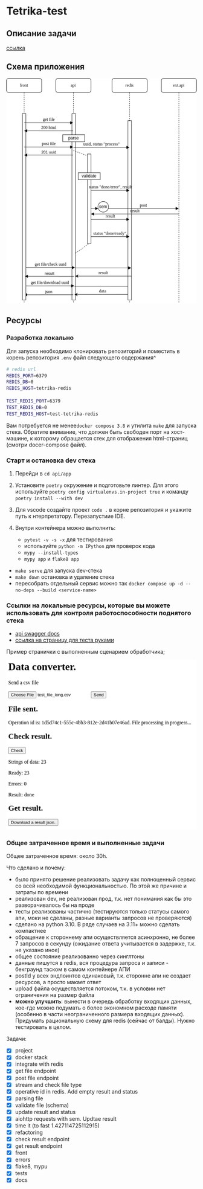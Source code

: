 # Tetrika-test

## Описание задачи

[ссылка](https://gist.github.com/KonstantinKlepikov/9e4a882e7ec5456ee30393546505c55d)

## Схема приложения

![tetrika](tetrika_scheme.png)

## Ресурсы

### Разработка локально

Для запуска необходимо клонировать репозиторий и поместить в корень репозитория `.env` файл следующего содержания^

```bash
# redis url
REDIS_PORT=6379
REDIS_DB=0
REDIS_HOST=tetrika-redis

TEST_REDIS_PORT=6379
TEST_REDIS_DB=0
TEST_REDIS_HOST=test-tetrika-redis
```

Вам потребуется не менее`docker compose 3.8` и утилита `make` для запуска стека. Обратите внимание, что должен быть свободен порт на хост-машине, к которому обращается стек для отображения html-страниц (смотри docer-compose файл).

### Старт и остановка dev стека

1. Перейди в `cd api/app`
2. Установите `poetry` окружение и подготовьте линтер. Для этого используйте `poetry config virtualenvs.in-project true` и команду `poetry install --with dev`
3. Для vscode создайте проект `code .` в корне репозитория и укажите путь к нтерпретатору. Перезапустиие IDE.
4. Внутри контейнера можно выполнить:

    - `pytest -v -s -x` для тестирования
    - используйте `python -m IPython` для проверок кода
    - `mypy --install-types`
    - `mypy app` и `flake8 app`

- `make serve` для запуска dev-стека
- `make down` остановка и удаление стека
- пересобрать отдельный сервис можно так `docker compose up -d --no-deps --build <service-name>`

### Ссылки на локальные ресурсы, которые вы можете использовать для контроля работоспособности поднятого стека

- [api swagger docs](http://localhost:8301/docs/)
- [ссылка на страницу для теста руками](http://localhost:8301/api/v1/file)

Пример странички с выполненным сценарием обработчика;

![page view](page.png)

### Общее затраченное время и выполненные задачи

Общее затраченное время: около 30h.

Что сделано и почему:

- было принято решение реализовать задачу как полноценный сервис со всей необходимой функциональностью. По этой же причине и затраты по времени
- реализован dev, не реализован прод, т.к. нет понимания как бы это разворачивалось бы на проде
- тесты реализованы частично (тестируются только статусы самого апи, моки не сделаны, разные варианты запросов не проверяются)
- сделано на python 3.10. В ряде случаев на 3.11+ можно сделать компактнее
- обращение к стороннему апи осуществляется асинхронно, не более 7 запросов в секунду (ожидание ответа учитывается в задержке, т.к. не указано иное)
- общее состояние реализованно через синглтоны
- данные пишутся в redis, вся процедура запроса и записи - бекграунд таском в самом контейнере АПИ
- postId у всех эндпоинтов одинаковый, т.к. сторонне апи не создает ресурсов, а просто макает ответ
- upload файла осуществляется потоком, т.к. в условии нет ограничения на размер файла
- **можно улучшить**: вынести в очередь обработку входящих данных, кое-где можно подумать о более экономном расходе памяти (особенно в части неограниченного размера входящих данных). Придумать рациональную схему для redis (сейчас от балды). Нужно тестировать в целом.

Задачи:

- [x] project
- [x] docker stack
- [x] integrate with redis
- [x] get file endpoint
- [x] post file endpoint
- [x] stream and check file type
- [x] operative id in redis. Add empty result and status
- [x] parsing file
- [x] validate file (schema)
- [x] update result and status
- [x] aiohttp requests with sem. Updtae result
- [x] time it (to fast 1.427114725112915)
- [x] refactoring
- [x] check result endpoint
- [x] get result endpoint
- [x] front
- [x] errors
- [x] flake8, mypu
- [x] tests
- [x] docs
